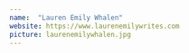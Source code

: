 ```yaml
---
name:  "Lauren Emily Whalen"
website: https://www.laurenemilywrites.com
picture: laurenemilywhalen.jpg
---
```

